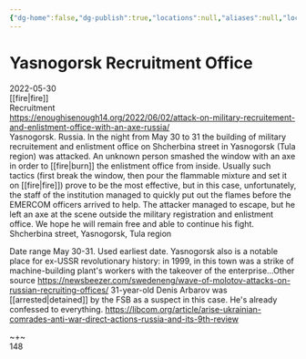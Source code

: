 ```yaml
---
{"dg-home":false,"dg-publish":true,"locations":null,"aliases":null,"location":"Shcherbina street, Yasnogorsk, Tula region","title":"Yasnogorsk Recruitment Office","tag":"fire, recruitment","date":"2022-05-30","permalink":"/yasnogorsk-recruitment-office/","dgHomeLink":true,"dgPassFrontmatter":true}
---
```



# Yasnogorsk Recruitment Office

2022-05-30  
[[fire|fire]]  
Recruitment  
https://enoughisenough14.org/2022/06/02/attack-on-military-recruitement-and-enlistment-office-with-an-axe-russia/  
Yasnogorsk. Russia. In the night from May 30 to 31 the building of military recruitement and enlistment office on Shcherbina street in Yasnogorsk (Tula region) was attacked. An unknown person smashed the window with an axe in order to [[fire|burn]] the enlistment office from inside. Usually such tactics (first break the window, then pour the flammable mixture and set it on [[fire|fire]]) prove to be the most effective, but in this case, unfortunately, the staff of the institution managed to quickly put out the flames before the EMERCOM officers arrived to help. The attacker managed to escape, but he left an axe at the scene outside the military registration and enlistment office. We hope he will remain free and able to continue his fight.  
Shcherbina street, Yasnogorsk, Tula region

Date range May 30-31. Used earliest date. Yasnogorsk also is a notable place for ex-USSR revolutionary history: in 1999, in this town was а strike of machine-building plant's workers with the takeover of the enterprise…Other source https://newsbeezer.com/swedeneng/wave-of-molotov-attacks-on-russian-recruiting-offices/ 31-year-old Denis Arbarov was [[arrested|detained]] by the FSB as a suspect in this case. He's already confessed to everything. https://libcom.org/article/arise-ukrainian-comrades-anti-war-direct-actions-russia-and-its-9th-review

~+~  
148
